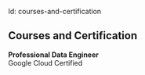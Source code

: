 Id: courses-and-certification

## Courses and Certification

**Professional Data Engineer**  
Google Cloud Certified
